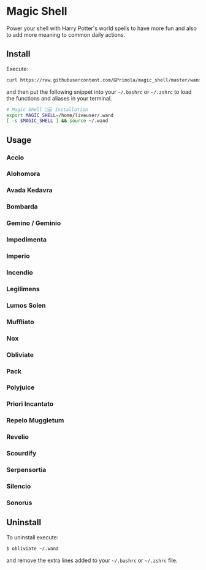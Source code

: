 # Magic Shell

Power your shell with Harry Potter's world spells to have more fun and also to add more meaning to
common daily actions.

## Install

Execute:
```bash
curl https://raw.githubusercontent.com/GPrimola/magic_shell/master/wand --output ~/.wand
```

and then put the following snippet into your `~/.bashrc` or `~/.zshrc` to load the functions and
aliases in your terminal.

```bash
# Magic Shell 🥢💻 Installation
export MAGIC_SHELL=/home/liveuser/.wand
[ -s $MAGIC_SHELL ] && source ~/.wand
```

## Usage

### Accio

### Alohomora

### Avada Kedavra

### Bombarda

### Gemino / Geminio

### Impedimenta

### Imperio

### Incendio

### Legilimens

### Lumos Solen

### Muffliato

### Nox

### Obliviate

### Pack

### Polyjuice

### Priori Incantato

### Repelo Muggletum

### Revelio

### Scourdify

### Serpensortia

### Silencio

### Sonorus

## Uninstall

To uninstall execute:

```bash
$ obliviate ~/.wand
```
and remove the extra lines added to your `~/.bashrc` or `~/.zshrc` file.
